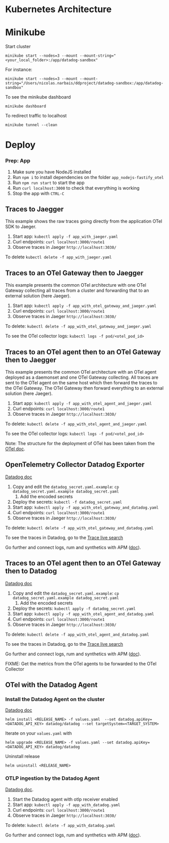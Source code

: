 Kubernetes Architecture
=======================

# Minikube

Start cluster
```
minikube start --nodes=3 --mount --mount-string="<your_local_folder>:/app/datadog-sandbox"
```

For instance:
```
minikube start --nodes=3 --mount --mount-string="/Users/nicolas.narbais/ddproject/datadog-sandbox:/app/datadog-sandbox"
```

To see the minikube dashboard
```
minikube dashboard
```

To redirect traffic to localhost
```
minikube tunnel --clean
```

# Deploy

### Prep: App

1. Make sure you have NodeJS installed
1. Run `npm i` to install dependencies on the folder `app_nodejs-fastify_otel`
1. Run `npm run start` to start the app
  1. Run `curl localhost:3000` to check that everything is working
  1. Stop the app with `CTRL-C`

## Traces to Jaegger

This example shows the raw traces going directly from the application OTel SDK to Jaeger.

1. Start app: `kubectl apply -f app_with_jaeger.yaml`
1. Curl endpoints: `curl localhost:3000/route1`
1. Observe traces in Jaeger `http://localhost:3030/`

To delete `kubectl delete -f app_with_jaeger.yaml`

## Traces to an OTel Gateway then to Jaegger

This example presents the common OTel architecture with one OTel Gateway collecting all traces from a cluster and forwarding that to an external solution (here Jaeger).

1. Start app: `kubectl apply -f app_with_otel_gateway_and_jaeger.yaml`
1. Curl endpoints: `curl localhost:3000/route1`
1. Observe traces in Jaeger `http://localhost:3030/`

To delete: `kubectl delete -f app_with_otel_gateway_and_jaeger.yaml`

To see the OTel collector logs: `kubectl logs -f pod/<otel_pod_id>`

## Traces to an OTel agent then to an OTel Gateway then to Jaegger

This example presents the common OTel architecture with an OTel agent deployed as a daemonset and one OTel Gateway collecting. All traces are sent to the OTel agent on the same host which then forward the traces to the OTel Gateway. The OTel Gateway then forward everything to an external solution (here Jaeger).

1. Start app: `kubectl apply -f app_with_otel_agent_and_jaeger.yaml`
1. Curl endpoints: `curl localhost:3000/route1`
1. Observe traces in Jaeger `http://localhost:3030/`

To delete: `kubectl delete -f app_with_otel_agent_and_jaeger.yaml`

To see the OTel collector logs: `kubectl logs -f pod/<otel_pod_id>`

Note: The structure for the deployment of OTel has been taken from the [OTel doc](https://opentelemetry.io/docs/collector/getting-started/#kubernetes).

## OpenTelemetry Collector Datadog Exporter

[Datadog doc](https://docs.datadoghq.com/opentelemetry/otel_collector_datadog_exporter/?tab=onahost)

1. Copy and edit the `datadog_secret.yaml.example`: `cp datadog_secret.yaml.example datadog_secret.yaml`
    1. Add the encoded secrets
1. Deploy the secrets: `kubectl -f datadog_secret.yaml`
1. Start app: `kubectl apply -f app_with_otel_gateway_and_datadog.yaml`
1. Curl endpoints: `curl localhost:3000/route1`
1. Observe traces in Jaeger `http://localhost:3030/`

To delete: `kubectl delete -f app_with_otel_gateway_and_datadog.yaml`

To see the traces in Datadog, go to the [Trace live search](https://app.datadoghq.com/apm/traces?query=%40_top_level%3A1%20-env%3Aprod)

Go further and connect logs, rum and synthetics with APM ([doc](https://docs.datadoghq.com/tracing/other_telemetry/)).

## Traces to an OTel agent then to an OTel Gateway then to Datadog

[Datadog doc](https://docs.datadoghq.com/opentelemetry/otel_collector_datadog_exporter/?tab=onahost)

1. Copy and edit the `datadog_secret.yaml.example`: `cp datadog_secret.yaml.example datadog_secret.yaml`
    1. Add the encoded secrets
1. Deploy the secrets: `kubectl apply -f datadog_secret.yaml`
1. Start app: `kubectl apply -f app_with_otel_agent_and_datadog.yaml`
1. Curl endpoints: `curl localhost:3000/route1`
1. Observe traces in Jaeger `http://localhost:3030/`

To delete: `kubectl delete -f app_with_otel_agent_and_datadog.yaml`

To see the traces in Datadog, go to the [Trace live search](https://app.datadoghq.com/apm/traces?query=%40_top_level%3A1%20-env%3Aprod)

Go further and connect logs, rum and synthetics with APM ([doc](https://docs.datadoghq.com/tracing/other_telemetry/)).

FIXME: Get the metrics from the OTel agents to be forwarded to the OTel Collector

## OTel with the Datadog Agent

### Install the Datadog Agent on the cluster

[Datadog doc](https://docs.datadoghq.com/containers/kubernetes/installation/)

```
helm install <RELEASE_NAME> -f values.yaml  --set datadog.apiKey=<DATADOG_API_KEY> datadog/datadog --set targetSystem=<TARGET_SYSTEM>
```

Iterate on your `values.yaml` with
```
helm upgrade <RELEASE_NAME> -f values.yaml --set datadog.apiKey=<DATADOG_API_KEY> datadog/datadog
```

Uninstall release
```
helm uninstall <RELEASE_NAME>
```

### OTLP ingestion by the Datadog Agent

[Datadog doc](https://docs.datadoghq.com/opentelemetry/otlp_ingest_in_the_agent/?tab=host).

1. Start the Datadog agent with otlp receiver enabled
1. Start app: `kubectl apply -f app_with_datadog.yaml`
1. Curl endpoints: `curl localhost:3000/route1`
1. Observe traces in Jaeger `http://localhost:3030/`

To delete: `kubectl delete -f app_with_datadog.yaml`

Go further and connect logs, rum and synthetics with APM ([doc](https://docs.datadoghq.com/tracing/other_telemetry/)).
